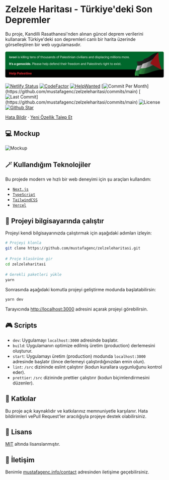 # Zelzele Haritası - Türkiye'deki Son Depremler

Bu proje, Kandilli Rasathanesi'nden alınan güncel deprem verilerini kullanarak Türkiye'deki son depremleri canlı bir harita üzerinde görselleştiren bir web uygulamasıdır.

[![Support Palestine](https://raw.githubusercontent.com/mustafagenc/palestine/refs/heads/main/banners/b-2.svg)](https://github.com/mustafagenc/palestine/blob/main/Support.md)

[![Netlify Status](https://api.netlify.com/api/v1/badges/39bfd258-066b-4637-bc95-557b7490090f/deploy-status)](https://app.netlify.com/sites/zelzeleharitasi/deploys) [![CodeFactor](https://www.codefactor.io/repository/github/mustafagenc/zelzeleharitasi/badge)](https://www.codefactor.io/repository/github/mustafagenc/zelzeleharitasi) [![HelpWanted](https://img.shields.io/badge/Help%20Wanted-Contribute-blue)](https://github.com/mustafagenc/zelzeleharitasi/issues?q=is:issue+is:open+label:%22%F0%9F%99%8B%F0%9F%8F%BB%E2%80%8D%E2%99%82%EF%B8%8Fhelp+wanted%22) [![Commit Per Month](https://img.shields.io/github/commit-activity/m/mustafagenc/zelzeleharitasi?)](https://github.com/mustafagenc/zelzeleharitasi/commits/main) [![Last Commit](https://img.shields.io/github/last-commit/mustafagenc/zelzeleharitasi?)](https://github.com/mustafagenc/zelzeleharitasi/commits/main) ![License](https://img.shields.io/github/license/mustafagenc/zelzeleharitasi?label=License) [![Github Star](https://img.shields.io/github/stars/mustafagenc/zelzeleharitasi)](https://github.com/mustafagenc/zelzeleharitasi/stargazers)

[Hata Bildir](https://github.com/mustafagenc/zelzeleharitasi/issues) · [Yeni Özellik Talep Et](https://github.com/mustafagenc/zelzeleharitasi/issues)

## 💻 Mockup

![Mockup](https://raw.githubusercontent.com/mustafagenc/zelzeleharitasi/refs/heads/main/public/mockup.png)

## 🪄 Kullandığım Teknolojiler

Bu projede modern ve hızlı bir web deneyimi için şu araçları kullandım:

- [`Next.js`](https://nextjs.org/)
- [`TypeScript`](https://www.typescriptlang.org/)
- [`TailwindCSS`](https://tailwindcss.com/)
- [`Vercel`](https://vercel.com/)

## 🏁 Projeyi bilgisayarında çalıştır

Projeyi kendi bilgisayarınızda çalıştırmak için aşağıdaki adımları izleyin:

```bash
# Projeyi klonla
git clone https://github.com/mustafagenc/zelzeleharitasi.git

# Proje klasörüne gir
cd zelzeleharitasi

# Gerekli paketleri yükle
yarn
```

Sonrasında aşağıdaki komutla projeyi geliştirme modunda başlatabilirsin:

```bash
yarn dev
```

Tarayıcında [http://localhost:3000](http://localhost:3000) adresini açarak projeyi görebilirsin.

## 🎮 Scripts

- `dev`: Uygulamayı `localhost:3000` adresinde başlatır.
- `build`: Uygulamanın optimize edilmiş üretim (production) derlemesini oluşturur.
- `start`: Uygulamayı üretim (production) modunda `localhost:3000` adresinde başlatır (önce derlemeyi çalıştırdığınızdan emin olun).
- `lint`: `/src` dizininde eslint çalıştırır (kodun kurallara uygunluğunu kontrol eder).
- `prettier`: `/src` dizininde prettier çalıştırır (kodun biçimlendirmesini düzenler).

## 🤝 Katkılar

Bu proje açık kaynaklıdır ve katkılarınız memnuniyetle karşılanır. Hata bildirimleri vePull Request'ler aracılığıyla projeye destek olabilirsiniz.

## 📄 Lisans

[MIT](LICENSE) altında lisanslanmıştır.

## 💬 İletişim

Benimle [mustafagenc.info/contact](https://mustafagenc.info/contact) adresinden iletişime geçebilirsiniz.
